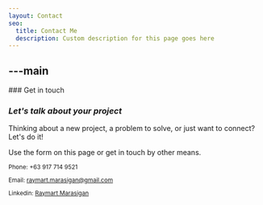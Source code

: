```yaml
---
layout: Contact
seo:
  title: Contact Me
  description: Custom description for this page goes here
---
```




---main
---

<PageTitle>
  ### Get in touch

  ### _Let's talk about your project_
</PageTitle>

Thinking about a new project, a problem to solve, or just want to connect? Let's do it!

Use the form on this page or get in touch by other means.

<Sep size="12" />

<small>
  <Icon src="/icons/call.svg" className="inline mr-2 align-middle fill-current text-omega-500" /> Phone: +63 917 714 9521

  <Icon src="/icons/mail.svg" className="mr-2 inline align-middle fill-current text-omega-500" /> Email: raymart.marasigan@gmail.com

  <Icon src="/icons/logo-linkedin.svg" className="mr-2 inline align-middle fill-current text-omega-500" /> Linkedin: [Raymart Marasigan](https://www.linkedin.com/in/raymart-marasigan-079081267/)

</small>